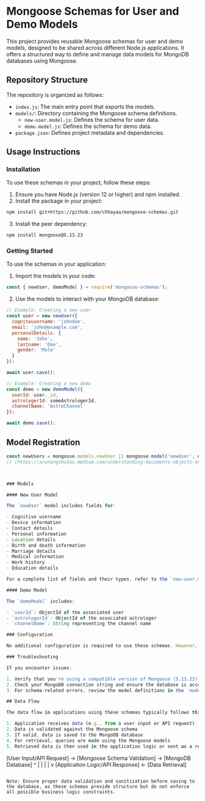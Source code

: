 # Mongoose Schemas for User and Demo Models

This project provides reusable Mongoose schemas for user and demo models, designed to be shared across different Node.js applications. It offers a structured way to define and manage data models for MongoDB databases using Mongoose.

## Repository Structure

The repository is organized as follows:

- `index.js`: The main entry point that exports the models.
- `models/`: Directory containing the Mongoose schema definitions.
  - `new-user.model.js`: Defines the schema for user data.
  - `demo.model.js`: Defines the schema for demo data.
- `package.json`: Defines project metadata and dependencies.

## Usage Instructions

### Installation

To use these schemas in your project, follow these steps:

1. Ensure you have Node.js (version 12 or higher) and npm installed.
2. Install the package in your project:

```bash
npm install git+https://github.com/chhayaa/mongoose-schemas.git
```

3. Install the peer dependency:

```bash
npm install mongoose@5.13.23
```

### Getting Started

To use the schemas in your application:

1. Import the models in your code:

```javascript
const { newUser, demoModel } = require('mongoose-schemas');
```

2. Use the models to interact with your MongoDB database:

```javascript
// Example: Creating a new user
const user = new newUser({
  cognitousername: 'johndoe',
  email: 'john@example.com',
  personalDetails: {
    name: 'John',
    lastname: 'Doe',
    gender: 'Male'
  }
});

await user.save();

// Example: Creating a new demo
const demo = new demoModel({
  userId: user._id,
  astrologerId: someAstrologerId,
  channelName: 'AstroChannel'
});

await demo.save();
```


## Model Registration

```javascript
const newUsers = mongoose.models.newUser || mongoose.model('newUser', newUser) [[1]]
// (https://arunangshudas.medium.com/understanding-documents-objects-and-collections-in-mongoose-39a57a4e8a40)



### Models

#### New User Model

The `newUser` model includes fields for:

- Cognitive username
- Device information
- Contact details
- Personal information
- Location details
- Birth and death information
- Marriage details
- Medical information
- Work history
- Education details

For a complete list of fields and their types, refer to the `new-user.model.js` file.

#### Demo Model

The `demoModel` includes:

- `userId`: ObjectId of the associated user
- `astrologerId`: ObjectId of the associated astrologer
- `channelName`: String representing the channel name

### Configuration

No additional configuration is required to use these schemas. However, ensure that your MongoDB connection is properly set up in your application before using these models.

### Troubleshooting

If you encounter issues:

1. Verify that you're using a compatible version of Mongoose (5.13.23).
2. Check your MongoDB connection string and ensure the database is accessible.
3. For schema-related errors, review the model definitions in the `models/` directory.

## Data Flow

The data flow in applications using these schemas typically follows this pattern:

1. Application receives data (e.g., from a user input or API request)
2. Data is validated against the Mongoose schema
3. If valid, data is saved to the MongoDB database
4. For retrieval, queries are made using the Mongoose models
5. Retrieved data is then used in the application logic or sent as a response

```
[User Input/API Request] -> [Mongoose Schema Validation] -> [MongoDB Database]
                                        ^                          |
                                        |                          |
                                        |                          v
                            [Application Logic/API Response] <- [Data Retrieval]
```

Note: Ensure proper data validation and sanitization before saving to the database, as these schemas provide structure but do not enforce all possible business logic constraints.